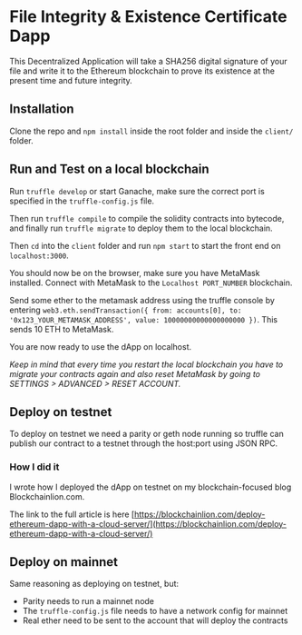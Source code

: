 # File Integrity & Existence Certificate Dapp

This Decentralized Application will take a SHA256 digital signature of your file and write it to the Ethereum blockchain to prove its existence at the present time and future integrity.

## Installation

Clone the repo and `npm install` inside the root folder and inside the `client/` folder.

## Run and Test on a local blockchain

Run `truffle develop` or start Ganache, make sure the correct port is specified in the `truffle-config.js` file.

Then run `truffle compile` to compile the solidity contracts into bytecode, and finally run `truffle migrate` to deploy them to the local blockchain.

Then `cd` into the `client` folder and run `npm start` to start the front end on `localhost:3000`.

You should now be on the browser, make sure you have MetaMask installed. Connect with MetaMask to the `Localhost PORT_NUMBER` blockchain.

Send some ether to the metamask address using the truffle console by entering `web3.eth.sendTransaction({ from: accounts[0], to: '0x123_YOUR_METAMASK_ADDRESS', value: 10000000000000000000 })`. This sends 10 ETH to MetaMask.

You are now ready to use the dApp on localhost.

*Keep in mind that every time you restart the local blockchain you have to migrate your contracts again and also reset MetaMask by going to SETTINGS > ADVANCED > RESET ACCOUNT.*

## Deploy on testnet

To deploy on testnet we need a parity or geth node running so truffle can publish our contract to a testnet through the host:port using JSON RPC.

### How I did it

I wrote how I deployed the dApp on testnet on my blockchain-focused blog Blockchainlion.com.

The link to the full article is here [https://blockchainlion.com/deploy-ethereum-dapp-with-a-cloud-server/](https://blockchainlion.com/deploy-ethereum-dapp-with-a-cloud-server/)

## Deploy on mainnet

Same reasoning as deploying on testnet, but:

- Parity needs to run a mainnet node
- The `truffle-config.js` file needs to have a network config for mainnet
- Real ether need to be sent to the account that will deploy the contracts
